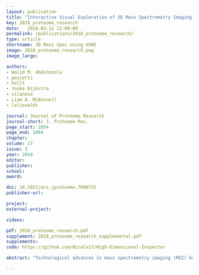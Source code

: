 ```yaml
---
layout: publication
title: "Interactive Visual Exploration of 3D Mass Spectrometry Imaging Data Using Hierarchical Stochastic Neighbor Embedding Reveals Spatiomolecular Structures at Full Data Resolution"
key: 2018_proteome_research
date:   2018-02-12 12:00:00
permalink: /publications/2018_proteome_research/
type: article
shortname: 3D Mass Spec using HSNE
image: 2018_proteome_research.png
image_large:

authors:
- Walid M. Abdelmoula
- pezzotti
- hollt
- Jouke Dijkstra
- vilanova
- Liam A. McDonnell
- lelieveldt

journal: Journal of Proteome Research
journal-short: J. Proteome Res.
page_start: 1054
page_end: 1064
chapter:
volume: 17
issue: 3
year: 2018
editor:
publisher:
school:
award:

doi: 10.1021/acs.jproteome.7b00725
publisher-url:

project:
external-project:

videos:

pdf: 2018_proteome_research.pdf
supplement: 2018_proteome_research_supplemental.pdf
supplements:
code: https://github.com/Nicola17/High-Dimensional-Inspector

abstract: "Technological advances in mass spectrometry imaging (MSI) have contributed to growing interest in 3D MSI. However, the large size of 3D MSI data sets has made their efficient analysis and visualization and the identification of informative molecular patterns computationally challenging. Hierarchical stochastic neighbor embedding (HSNE), a nonlinear dimensionality reduction technique that aims at finding hierarchical and multiscale representations of large data sets, is a recent development that enables the analysis of millions of data points, with manageable time and memory complexities. We demonstrate that HSNE can be used to analyze large 3D MSI data sets at full mass spectral and spatial resolution. To benchmark the technique as well as demonstrate its broad applicability, we have analyzed a number of publicly available 3D MSI data sets, recorded from various biological systems and spanning different mass-spectrometry ionization techniques. We demonstrate that HSNE is able to rapidly identify regions of interest within these large high-dimensionality data sets as well as aid the identification of molecular ions that characterize these regions of interest; furthermore, through clearly separating measurement artifacts, the HSNE analysis exhibits a degree of robustness to measurement batch effects, spatially correlated noise, and mass spectral misalignment."

---
```

